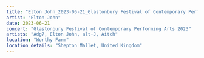 ```yaml
---
title: "Elton John_2023-06-21_Glastonbury Festival of Contemporary Performing Arts 2023"
artist: "Elton John"
date: 2023-06-21
concert: "Glastonbury Festival of Contemporary Performing Arts 2023"
artists: "Adg7, Elton John, alt-J, Aitch"
location: "Worthy Farm"
location_details: "Shepton Mallet, United Kingdom"
---
```


